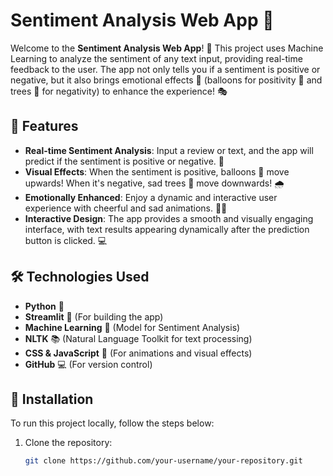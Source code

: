 # Sentiment Analysis Web App 🚀

Welcome to the **Sentiment Analysis Web App**! 🌟 This project uses Machine Learning to analyze the sentiment of any text input, providing real-time feedback to the user. The app not only tells you if a sentiment is positive or negative, but it also brings emotional effects 🎈 (balloons for positivity 🎉 and trees 🌲 for negativity) to enhance the experience! 🎭

## 📜 Features

- **Real-time Sentiment Analysis**: Input a review or text, and the app will predict if the sentiment is positive or negative. 💬
- **Visual Effects**: When the sentiment is positive, balloons 🎈 move upwards! When it's negative, sad trees 🌳 move downwards! 🌧️
- **Emotionally Enhanced**: Enjoy a dynamic and interactive user experience with cheerful and sad animations. 🥳😭
- **Interactive Design**: The app provides a smooth and visually engaging interface, with text results appearing dynamically after the prediction button is clicked. 💻

## 🛠️ Technologies Used

- **Python** 🐍
- **Streamlit** 🚄 (For building the app)
- **Machine Learning** 🤖 (Model for Sentiment Analysis)
- **NLTK** 📚 (Natural Language Toolkit for text processing)
- **CSS & JavaScript** 💅 (For animations and visual effects)
- **GitHub** 💻 (For version control)

## 🌱 Installation

To run this project locally, follow the steps below:

1. Clone the repository:
   ```bash
   git clone https://github.com/your-username/your-repository.git
